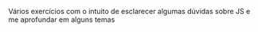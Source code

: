 Vários exercícios com o intuito de esclarecer algumas dúvidas sobre JS e me aprofundar em alguns temas
